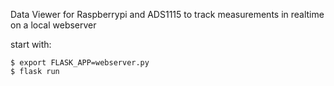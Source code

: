 Data Viewer for Raspberrypi and ADS1115 to track measurements in realtime on a local webserver

start with:
```
$ export FLASK_APP=webserver.py
$ flask run
```
